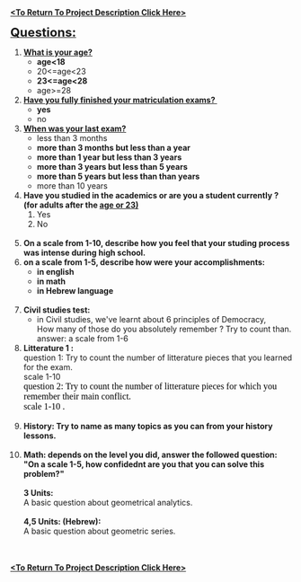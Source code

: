 <p><br></p>
<p><a href="https://matantsour.github.io/Core_Studies_Memory_Analysis/" rel="noopener noreferrer" target="_blank"><strong>&lt;To Return To Project Description Click Here&gt;</strong></a></p>
<p><strong><u><span style="font-size: 22px;">Questions:</span></u></strong></p>
<ol>
    <li><strong><u>What is your age?</u></strong>
        <ul>
            <li><strong>age&lt;18</strong></li>
            <li>20&lt;=age&lt;23</li>
            <li><strong>23&lt;=age&lt;28</strong></li>
            <li>age&gt;=28</li>
        </ul>
    </li>
    <li><strong><u>Have you fully finished your matriculation exams?&nbsp;</u></strong>
        <ul>
            <li><strong>yes</strong></li>
            <li>no</li>
        </ul>
    </li>
    <li><strong><u>When was your last exam?</u></strong>
        <ul>
            <li>less than 3 months<strong><br></strong></li>
            <li><strong>more than 3 months but less than a year</strong></li>
            <li><strong>more than 1 year but less than 3 years</strong></li>
            <li><strong>more than 3 years but less than 5 years&nbsp;</strong></li>
            <li><strong>more than 5 years but less than than years</strong></li>
            <li>more than 10 years</li>
        </ul>
    </li>
    <li><strong>Have you studied in the academics or are you a student currently ? (for adults after the <u>age or 23)</u></strong>
        <ol>
            <li>Yes</li>
            <li>No<br><br></li>
        </ol>
    </li>
    <li><strong>On a scale from 1-10, describe how you feel that your studing process was intense during high school.<br></strong></li>
    <li><strong>on a scale from 1-5, describe how were your accomplishments:</strong>
        <ul>
            <li><strong>in english</strong></li>
            <li><strong>in math</strong></li>
            <li><strong>in Hebrew language</strong><br><br></li>
        </ul>
    </li>
    <li><strong>Civil studies test:</strong>
        <ul>
            <li>in Civil studies, we&#39;ve learnt about 6 principles of Democracy,<br>How many of those do you absolutely remember ? Try to count than.<br>answer: a scale from 1-6</li>
        </ul>
    </li>
    <li><strong>Litterature 1 :<br></strong>question 1: Try to count the number of litterature pieces that you learned for the exam.<br>scale 1-10<br><span style='color: rgb(0, 0, 0); font-family: "Times New Roman"; font-size: medium; font-style: normal; font-variant-ligatures: normal; font-variant-caps: normal; font-weight: 400; letter-spacing: normal; orphans: 2; text-align: left; text-indent: 0px; text-transform: none; white-space: normal; widows: 2; word-spacing: 0px; -webkit-text-stroke-width: 0px; text-decoration-style: initial; text-decoration-color: initial; display: inline !important; float: none;'>question 2: Try to count the number of litterature pieces for which you remember their main conflict.</span><br><span style='color: rgb(0, 0, 0); font-family: "Times New Roman"; font-size: medium; font-style: normal; font-variant-ligatures: normal; font-variant-caps: normal; font-weight: 400; letter-spacing: normal; orphans: 2; text-align: left; text-indent: 0px; text-transform: none; white-space: normal; widows: 2; word-spacing: 0px; -webkit-text-stroke-width: 0px; text-decoration-style: initial; text-decoration-color: initial; display: inline !important; float: none;'><span style='color: rgb(0, 0, 0); font-family: "Times New Roman"; font-size: medium; font-style: normal; font-variant-ligatures: normal; font-variant-caps: normal; font-weight: 400; letter-spacing: normal; orphans: 2; text-align: left; text-indent: 0px; text-transform: none; white-space: normal; widows: 2; word-spacing: 0px; -webkit-text-stroke-width: 0px; text-decoration-style: initial; text-decoration-color: initial; display: inline !important; float: none;'>scale 1-10</span> .</span><br><br></li>
    <li><strong>History: Try to name as many topics as you can from your history lessons.</strong><br><br></li>
    <li><strong>Math: depends on the level you did, answer the followed question:</strong><br><strong>&quot;On a scale 1-5, how confidednt are you that you can solve this problem?&quot;<br></strong><br><strong>3 Units:&nbsp;</strong><br>A basic question about geometrical analytics.<br><strong><br></strong><strong><strong>4,5 Units: (Hebrew):</strong></strong><br>A basic question about geometric series.<strong><br><br><br></strong></li>
</ol>
<p><strong><a href="https://matantsour.github.io/Core_Studies_Memory_Analysis/" rel="noopener noreferrer" target="_blank">&lt;To Return To Project Description Click Here&gt;</a><br></strong></p>
